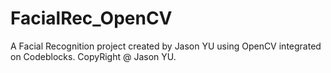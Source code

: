 # FacialRec_OpenCV
A Facial Recognition project created by Jason YU using OpenCV integrated on Codeblocks. 
CopyRight @ Jason YU. 
